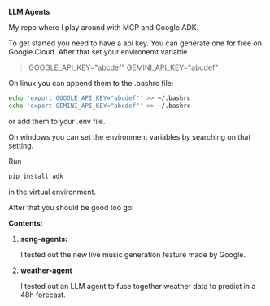 **LLM Agents**

My repo where I play around with MCP and Google ADK.

To get started you need to have a api key. You can generate one for free on Google Cloud.
After that set your environemt variable

> GOOGLE_API_KEY="abcdef"
> GEMINI_API_KEY="abcdef"

On linux you can append them to the .bashrc file:
```bash
echo 'export GOOGLE_API_KEY="abcdef"' >> ~/.bashrc
echo 'export GEMINI_API_KEY="abcdef"' >> ~/.bashrc
```
or add them to your .env file.

On windows you can set the environment variables by searching on that setting.

Run
```bash
pip install adk
```
in the virtual environment.

After that you should be good too go!


**Contents:**

1.  **song-agents:** 

    I tested out the new live music generation feature made by Google.

3.  **weather-agent**

    I tested out an LLM agent to fuse together weather data to predict in a 48h forecast.

